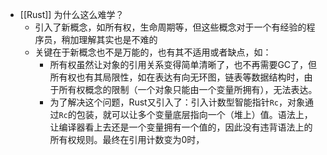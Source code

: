 - [[Rust]] 为什么这么难学？
	- 引入了新概念，如所有权，生命周期等，但这些概念对于一个有经验的程序员，稍加理解其实也是不难的
	- 关键在于新概念也不是万能的，也有其不适用或者缺点，如：
		- 所有权虽然让对象的引用关系变得简单清晰了，也不再需要GC了，但所有权也有其局限性，如在表达有向无环图，链表等数据结构时，由于所有权概念的限制（一个对象只能由一个变量所拥有），无法表达。
		- 为了解决这个问题，Rust又引入了：引入计数型智能指针`Rc`，对象通过`Rc`的包装，就可以让多个变量底层指向一个（堆上）值。语法上，让编译器看上去还是一个变量拥有一个值的，因此没有违背语法上的所有权规则。最终在引用计数变为0时，